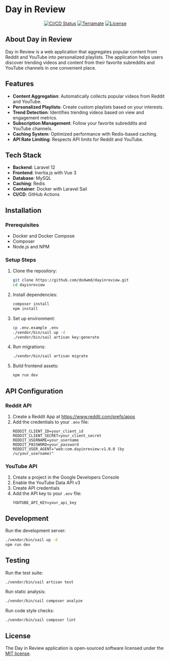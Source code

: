# Day in Review

<p align="center">
<a href="https://github.com/dodwmd/dayinreview/actions/workflows/ci-cd.yml"><img src="https://github.com/dodwmd/dayinreview/actions/workflows/ci-cd.yml/badge.svg" alt="CI/CD Status"></a>
<a href="https://github.com/dodwmd/dayinreview/actions/workflows/terramate.yml"><img src="https://github.com/dodwmd/dayinreview/actions/workflows/terramate.yml/badge.svg" alt="Terramate"></a>
<a href="https://packagist.org/packages/laravel/framework"><img src="https://img.shields.io/packagist/l/laravel/framework" alt="License"></a>
</p>

## About Day in Review

Day in Review is a web application that aggregates popular content from Reddit and YouTube into personalized playlists. The application helps users discover trending videos and content from their favorite subreddits and YouTube channels in one convenient place.

## Features

- **Content Aggregation**: Automatically collects popular videos from Reddit and YouTube.
- **Personalized Playlists**: Create custom playlists based on your interests.
- **Trend Detection**: Identifies trending videos based on view and engagement metrics.
- **Subscription Management**: Follow your favorite subreddits and YouTube channels.
- **Caching System**: Optimized performance with Redis-based caching.
- **API Rate Limiting**: Respects API limits for Reddit and YouTube.

## Tech Stack

- **Backend**: Laravel 12
- **Frontend**: Inertia.js with Vue 3
- **Database**: MySQL
- **Caching**: Redis
- **Container**: Docker with Laravel Sail
- **CI/CD**: GitHub Actions

## Installation

### Prerequisites

- Docker and Docker Compose
- Composer
- Node.js and NPM

### Setup Steps

1. Clone the repository:
   ```bash
   git clone https://github.com/dodwmd/dayinreview.git
   cd dayinreview
   ```

2. Install dependencies:
   ```bash
   composer install
   npm install
   ```

3. Set up environment:
   ```bash
   cp .env.example .env
   ./vendor/bin/sail up -d
   ./vendor/bin/sail artisan key:generate
   ```

4. Run migrations:
   ```bash
   ./vendor/bin/sail artisan migrate
   ```

5. Build frontend assets:
   ```bash
   npm run dev
   ```

## API Configuration

### Reddit API

1. Create a Reddit App at https://www.reddit.com/prefs/apps
2. Add the credentials to your `.env` file:
   ```
   REDDIT_CLIENT_ID=your_client_id
   REDDIT_CLIENT_SECRET=your_client_secret
   REDDIT_USERNAME=your_username
   REDDIT_PASSWORD=your_password
   REDDIT_USER_AGENT="web:com.dayinreview:v1.0.0 (by /u/your_username)"
   ```

### YouTube API

1. Create a project in the Google Developers Console
2. Enable the YouTube Data API v3
3. Create API credentials
4. Add the API key to your `.env` file:
   ```
   YOUTUBE_API_KEY=your_api_key
   ```

## Development

Run the development server:
```bash
./vendor/bin/sail up -d
npm run dev
```

## Testing

Run the test suite:
```bash
./vendor/bin/sail artisan test
```

Run static analysis:
```bash
./vendor/bin/sail composer analyze
```

Run code style checks:
```bash
./vendor/bin/sail composer lint
```

## License

The Day in Review application is open-sourced software licensed under the [MIT license](https://opensource.org/licenses/MIT).
